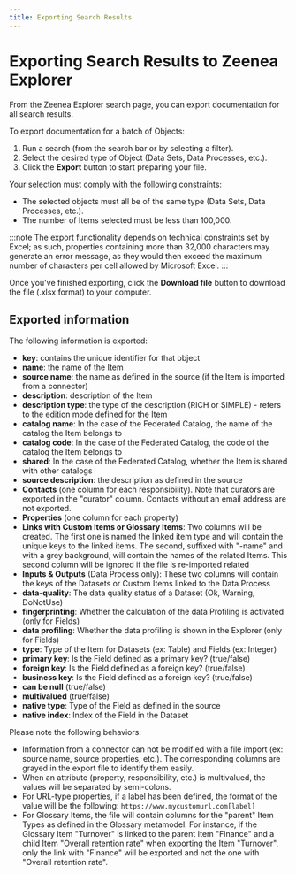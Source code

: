 ```yaml
---
title: Exporting Search Results
---
```


# Exporting Search Results to Zeenea Explorer

From the Zeenea Explorer search page, you can export documentation for all search results.

To export documentation for a batch of Objects:

1. Run a search (from the search bar or by selecting a filter).
2. Select the desired type of Object (Data Sets, Data Processes, etc.).
3. Click the **Export** button to start preparing your file.

Your selection must comply with the following constraints: 

* The selected objects must all be of the same type (Data Sets, Data Processes, etc.).
* The number of Items selected must be less than 100,000.

:::note
The export functionality depends on technical constraints set by Excel; as such, properties containing more than 32,000 characters may generate an error message, as they would then exceed the maximum number of characters per cell allowed by Microsoft Excel.
:::

Once you've finished exporting, click the **Download file** button to download the file (.xlsx format) to your computer.

## Exported information 

The following information is exported: 

* **key**: contains the unique identifier for that object
* **name**: the name of the Item
* **source name**: the name as defined in the source (if the Item is imported from a connector)
* **description**: description of the Item
* **description type**: the type of the description (RICH or SIMPLE) - refers to the edition mode defined for the Item
* **catalog name**: In the case of the Federated Catalog, the name of the catalog the Item belongs to
* **catalog code**: In the case of the Federated Catalog, the code of the catalog the Item belongs to
* **shared**: In the case of the Federated Catalog, whether the Item is shared with other catalogs
* **source description**: the description as defined in the source
* **Contacts** (one column for each responsibility). Note that curators are exported in the "curator" column. Contacts without an email address are not exported.
* **Properties** (one column for each property)
* **Links with Custom Items or Glossary Items**: Two columns will be created. The first one is named the linked item type and will contain the unique keys to the linked items. The second, suffixed with "-name" and with a grey background, will contain the names of the related Items. This second column will be ignored if the file is re-imported related
* **Inputs & Outputs** (Data Process only): These two columns will contain the keys of the Datasets or Custom Items linked to the Data Process
* **data-quality**: The data quality status of a Dataset (Ok, Warning, DoNotUse)
* **fingerprinting**: Whether the calculation of the data Profiling is activated (only for Fields)
* **data profiling**:  Whether the data profiling is shown in the Explorer (only for Fields)
* **type**: Type of the Item for Datasets (ex: Table) and Fields (ex: Integer)
* **primary key**: Is the Field defined as a primary key? (true/false)
* **foreign key**: Is the Field defined as a foreign key? (true/false)
* **business key**: Is the Field defined as a foreign key? (true/false)
* **can be null** (true/false)
* **multivalued** (true/false)
* **native type**: Type of the Field as defined in the source
* **native index**: Index of the Field in the Dataset

Please note the following behaviors:

* Information from a connector can not be modified with a file import (ex: source name, source properties, etc.). The corresponding columns are grayed in the export file to identify them easily.
* When an attribute (property, responsibility, etc.) is multivalued, the values will be separated by semi-colons.
* For URL-type properties, if a label has been defined, the format of the value will be the following: `https://www.mycustomurl.com[label]`
* For Glossary Items, the file will contain columns for the "parent" Item Types as defined in the Glossary metamodel. For instance, if the Glossary Item "Turnover" is linked to the parent Item "Finance" and a child Item "Overall retention rate" when exporting the Item "Turnover", only the link with "Finance" will be exported and not the one with "Overall retention rate".